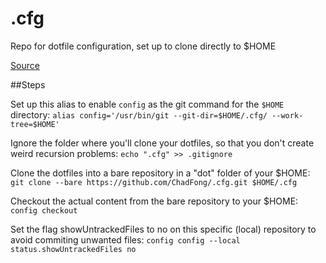 # .cfg
Repo for dotfile configuration, set up to clone directly to $HOME

[Source](https://www.atlassian.com/git/tutorials/dotfiles)

##Steps

Set up this alias to enable `config` as the git command for the `$HOME` directory:
`alias config='/usr/bin/git --git-dir=$HOME/.cfg/ --work-tree=$HOME'`

Ignore the folder where you'll clone your dotfiles, so that you don't create weird recursion problems:
`echo ".cfg" >> .gitignore`

Clone the dotfiles into a bare repository in a "dot" folder of your $HOME:
`git clone --bare https://github.com/ChadFong/.cfg.git $HOME/.cfg`

Checkout the actual content from the bare repository to your $HOME:
`config checkout`

Set the flag showUntrackedFiles to no on this specific (local) repository to avoid commiting unwanted files:
`config config --local status.showUntrackedFiles no`
